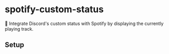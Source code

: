 # spotify-custom-status
 🎵 Integrate Discord's custom status with Spotify by displaying the currently playing track.

## Setup

